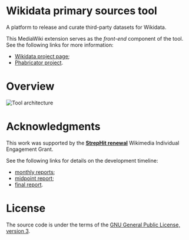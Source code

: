 # Wikidata primary sources tool
A platform to release and curate third-party datasets for Wikidata.

This MediaWiki extension serves as the *front-end* component of the tool.
See the following links for more information:
- [Wikidata project page](https://www.wikidata.org/wiki/Wikidata:Primary_sources_tool);
- [Phabricator project](https://phabricator.wikimedia.org/project/profile/2788/).

# Overview
![Tool architecture](https://upload.wikimedia.org/wikipedia/commons/a/a7/Wikidata_primary_sources_tool_architecture_v2.svg)

# Acknowledgments
This work was supported by the **[StrepHit renewal](https://meta.wikimedia.org/wiki/Grants:IEG/StrepHit:_Wikidata_Statements_Validation_via_References/Renewal)**
Wikimedia Individual Engagement Grant.

See the following links for details on the development timeline:
- [monthly reports](https://meta.wikimedia.org/wiki/Grants:IEG/StrepHit:_Wikidata_Statements_Validation_via_References/Renewal/Timeline);
- [midpoint report](https://meta.wikimedia.org/wiki/Grants:IEG/StrepHit:_Wikidata_Statements_Validation_via_References/Renewal/Midpoint);
- [final report](https://meta.wikimedia.org/wiki/Grants:IEG/StrepHit:_Wikidata_Statements_Validation_via_References/Renewal/Final).

# License
The source code is under the terms of the [GNU General Public License, version 3](http://www.gnu.org/licenses/gpl.html).
